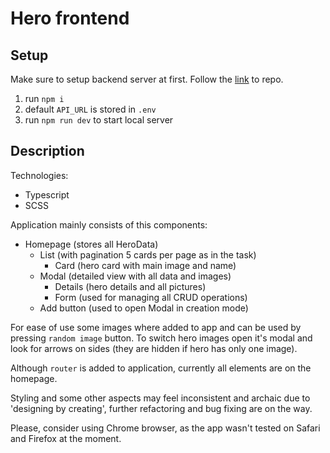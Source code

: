 # Hero frontend

## Setup

Make sure to setup backend server at first. Follow the [link](https://github.com/io-med/hero-back) to repo.

1. run `npm i`
2. default `API_URL` is stored in `.env`
3. run `npm run dev` to start local server

## Description

Technologies:

- Typescript
- SCSS

Application mainly consists of this components:

- Homepage (stores all HeroData)
  - List (with pagination 5 cards per page as in the task)
    - Card (hero card with main image and name)
  - Modal (detailed view with all data and images)
    - Details (hero details and all pictures)
    - Form (used for managing all CRUD operations)
  - Add button (used to open Modal in creation mode)

For ease of use some images where added to app and can be used by pressing `random image` button.
To switch hero images open it's modal and look for arrows on sides (they are hidden if hero has only one image).

Although `router` is added to application, currently all elements are on the homepage.

Styling and some other aspects may feel inconsistent and archaic due to 'designing by creating', further refactoring and bug fixing are on the way.

Please, consider using Chrome browser, as the app wasn't tested on Safari and Firefox at the moment.
